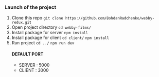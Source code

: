 ### Launch of the project
1. Clone this repo 
	`git clone https://github.com/BohdanRadchenko/webby-redux.git` 
2. Open project directory
	`cd webby-films/`
3. Install package for server
	`npm install`
4. Install package for client
	`cd client/`
	`npm install`
5. Run project
	`cd ../`
	`npm run dev`
	#### DEFAULT PORT
	* SERVER : 5000
	* CLIENT : 3000		
